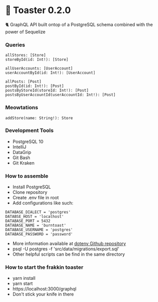 # 🍞 Toaster 0.2.0

🐈 GraphQL API built ontop of a PostgreSQL schema combined with the power of Sequelize

### Queries

```
allStores: [Store]
storeById(id: Int!): [Store]

allUserAccounts: [UserAccount]
userAccountById(id: Int!): [UserAccount]

allPosts: [Post]
postById(id: Int!): [Post]
postsByStoreId(storeId: Int!): [Post]
postsByUserAccountId(userAccountId: Int!): [Post]
```

### Meowtations

```
addStore(name: String!): Store
```

### Development Tools

* PostgreSQL 10
* IntelliJ
* DataGrip
* Git Bash
* Git Kraken

### How to assemble

* Install PostgreSQL
* Clone repository
* Create .env file in root
* Add configurations like such:

```
DATABASE_DIALECT = 'postgres'
DATABSE_HOST = 'localhost'
DATABASE_PORT = 5432
DATABASE_NAME = 'burntoast'
DATABASE_USERNAME = 'postgres'
DATABASE_PASSWORD = 'password'
```

* More information available at [dotenv Github repository](https://github.com/motdotla/dotenv)
* psql -U postgres -f 'src/data/migrations/export.sql'
* Other helpful scripts can be find in the same directory

### How to start the frakkin toaster

* yarn install
* yarn start
* https://localhost:3000/graphql
* Don't stick your knife in there
